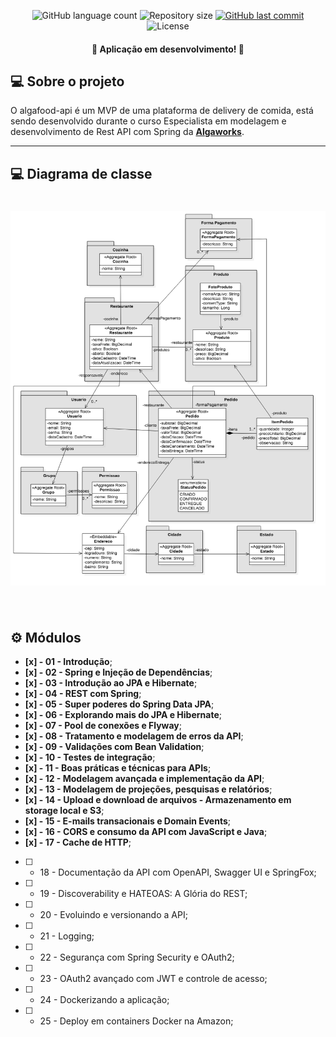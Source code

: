 <p align="center">
  <img alt="GitHub language count" src="https://img.shields.io/github/languages/count/glaubermatos/algafood-api?color=%2304D361&style=flat">

  <img alt="Repository size" src="https://img.shields.io/github/repo-size/glaubermatos/algafood-api?style=flat">
  
  <a href="https://github.com/glaubermatos/algalog-web/commits/master">
    <img alt="GitHub last commit" src="https://img.shields.io/github/last-commit/glaubermatos/algafood-api?style=flat">
  </a>
    
   <img alt="License" src="https://img.shields.io/badge/license-MIT-brightgreen?style=flat">
  
</p>

<h4 align="center"> 
	🚧  Aplicação em desenvolvimento! 🚧
</h4>

## 💻 Sobre o projeto

O algafood-api é um MVP de uma plataforma de delivery de comida, está sendo desenvolvido durante o curso Especialista em modelagem e desenvolvimento de Rest API com Spring da **[Algaworks](https://www.algaworks.com)**.

---

## 💻 Diagrama de classe

<h1 align="center">
    <img src="https://github.com/glaubermatos/assets/blob/main/algafood-api/ESR%20-%20Diagrama%20de%20classes.png" width="800px" />
    <br />
    <br />
</h1>

## ⚙️ Módulos

- **[x] - 01 - Introdução**;
- **[x] - 02 - Spring e Injeção de Dependências**;
- **[x] - 03 - Introdução ao JPA e Hibernate**;
- **[x] - 04 - REST com Spring**;
- **[x] - 05 - Super poderes do Spring Data JPA**;
- **[x] - 06 - Explorando mais do JPA e Hibernate**;
- **[x] - 07 - Pool de conexões e Flyway**;
- **[x] - 08 - Tratamento e modelagem de erros da API**;
- **[x] - 09 - Validações com Bean Validation**;
- **[x] - 10 - Testes de integração**;
- **[x] - 11 - Boas práticas e técnicas para APIs**;
- **[x] - 12 - Modelagem avançada e implementação da API**;
- **[x] - 13 - Modelagem de projeções, pesquisas e relatórios**;
- **[x] - 14 - Upload e download de arquivos - Armazenamento em storage local e S3**;
- **[x] - 15 - E-mails transacionais e Domain Events**;
- **[x] - 16 - CORS e consumo da API com JavaScript e Java**;
- **[x] - 17 - Cache de HTTP**;
- [ ] - 18 - Documentação da API com OpenAPI, Swagger UI e SpringFox;
- [ ] - 19 - Discoverability e HATEOAS: A Glória do REST;
- [ ] - 20 - Evoluindo e versionando a API;
- [ ] - 21 - Logging;
- [ ] - 22 - Segurança com Spring Security e OAuth2;
- [ ] - 23 - OAuth2 avançado com JWT e controle de acesso;
- [ ] - 24 - Dockerizando a aplicação;
- [ ] - 25 - Deploy em containers Docker na Amazon;


